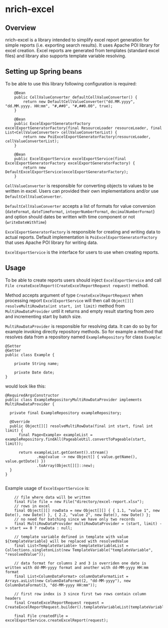 # nrich-excel

## Overview
nrich-excel is a library intended to simplify excel report generation for simple reports (i.e. exporting search results).
It uses Apache POI library for excel creation. Excel reports are generated from templates (standard excel files) and library also supports
template variable resolving.

## Setting up Spring beans

To be able to use this library following configuration is required:

```
    @Bean
    public CellValueConverter defaultCellValueConverter() {
        return new DefaultCellValueConverter("dd.MM.yyyy", "dd.MM.yyyy. HH:mm", "#,##0", "#,##0.00", true);
    }

    @Bean
    public ExcelExportGeneratorFactory excelExportGeneratorFactory(final ResourceLoader resourceLoader, final List<CellValueConverter> cellValueConverterList) {
        return new PoiExcelExportGeneratorFactory(resourceLoader, cellValueConverterList);
    }

    @Bean
    public ExcelExportService excelExportService(final ExcelExportGeneratorFactory excelExportGeneratorFactory) {
        return new DefaultExcelExportService(excelExportGeneratorFactory);
    }

```


`CellValueConverter` is responsible for converting objects to values to be written in excel. Users can provided their own implementations and/or use
`DefaultCellValueConverter`. 

`DefaultCellValueConverter` accepts a list of formats for value conversion (`dateFormat`, `dateTimeFormat`, `integerNumberFormat`, `decimalNumberFormat`) and option should dates be written with time component or not 
(`writeDateWithTime`)

`ExcelExportGeneratorFactory` is responsible for creating and writing data to actual reports. Default implementation is `PoiExcelExportGeneratorFactory`
that uses Apache POI library for writing data.

`ExcelExportService` is the interface for users to use when creating reports. 


## Usage

To be able to create reports users should inject `ExcelExportService` and call `File createExcelReport(CreateExcelReportRequest request)`
method.

Method accepts argument of type `CreateExcelReportRequest` when processing report `ExcelExportService` will then call `Object[][] resolveMultiRowData(int start, int limit)` method from `MultiRowDataProvider` until it returns 
and empty result starting from zero and incrementing start by batch size.

`MultiRowDataProvider` is responsible for resolving data. It can do so by for example invoking directly repository methods.
So for example a method that resolves data from a repository named `ExampleRepository` for class `Example`:

```
@Setter
@Getter
public class Example {

    private String name;

    private Date date;
}

```

 would look like this:
 
  ```
@RequiredArgsConstructor
public class ExampleRepositoryMultiRowDataProvider implements MultiRowDataProvider {

    private final ExampleRepository exampleRepository;

    @Override
    public Object[][] resolveMultiRowData(final int start, final int limit) {
        final Page<Example> exampleList = exampleRepository.findAll(PageableUtil.convertToPageable(start, limit));

        return exampleList.getContent().stream()
                .map(value -> new Object[] { value.getName(), value.getDate() })
                .toArray(Object[][]::new);
    }
}


``` 

Example usage of `ExcelExportService` is:

```
    // file where data will be written
    final File file = new File("directory/excel-report.xlsx");
    // rows in excel
    final Object[][] rowData = new Object[][] { { 1.1, "value 1", new Date(), new Date() }, { 2.2, "value 2", new Date(), new Date() };
    // no need for batching since we have only two records
    final MultiRowDataProvider multiRowDataProvider = (start, limit) -> start == 0 ? rowData : null;

    // template variable defined in template with value ${templateVariable} will be replaced with resolvedValue
    final List<TemplateVariable> templateVariableList = Collections.singletonList(new TemplateVariable("templateVariable", "resolvedValue"));

    // data format for columns 2 and 3 is overriden one date is written with dd-MM-yyyy format and another with dd-MM-yyyy HH:mm format
    final List<ColumnDataFormat> columnDataFormatList = Arrays.asList(new ColumnDataFormat(2, "dd-MM-yyyy"), new ColumnDataFormat(3, "dd-MM-yyyy HH:mm"));
            
    // first row index is 3 since first two rows contain column headers
    final CreateExcelReportRequest request = CreateExcelReportRequest.builder().templateVariableList(templateVariableList).columnDataFormatList(columnDataFormatList).multiRowDataProvider(multiRowDataProvider).batchSize(10).outputFile(file).templatePath("classpath:excel/template.xlsx").firstRowIndex(3).build();
   
    final File createdFile = excelExportService.createExcelReport(request);

```
